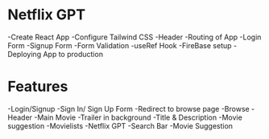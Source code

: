 # Netflix GPT

 -Create React App
 -Configure Tailwind CSS
 -Header
 -Routing of App
 -Login Form
 -Signup Form
 -Form Validation
 -useRef Hook
 -FireBase setup
 -Deploying App to production

# Features
 -Login/Signup
     -Sign In/ Sign Up Form
     -Redirect to browse page
 -Browse
    -Header
    -Main Movie
       -Trailer in background
       -Title &  Description
       -Movie suggestion
       -Movielists 
-Netflix GPT
  -Search Bar
  -Movie Suggestion       